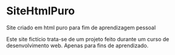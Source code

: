 # SiteHtmlPuro
Site criado em html puro para fim de aprendizagem pessoal

Este site fictício trata-se de um projeto feito durante um curso de desenvolvimento web. Apenas para fins de aprendizado.
